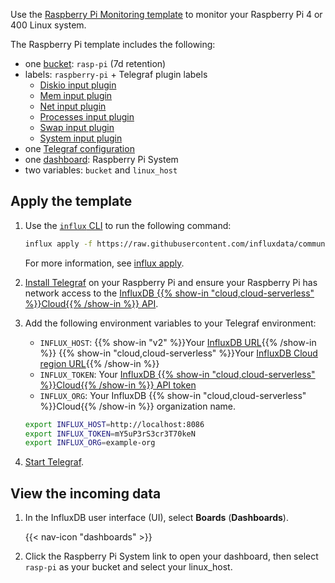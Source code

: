 
Use the [Raspberry Pi Monitoring template](https://github.com/influxdata/community-templates/tree/master/raspberry-pi)
to monitor your Raspberry Pi 4 or 400 Linux system.

The Raspberry Pi template includes the following:

- one [bucket](/influxdb/v2/reference/glossary/#bucket): `rasp-pi` (7d retention)
- labels: `raspberry-pi` + Telegraf plugin labels
  - [Diskio input plugin](/telegraf/v1/plugins//#diskio) 
  - [Mem input plugin](/telegraf/v1/plugins//#mem) 
  - [Net input plugin](/telegraf/v1/plugins//#net) 
  - [Processes input plugin](/telegraf/v1/plugins//#processes) 
  - [Swap input plugin](/telegraf/v1/plugins//#swap) 
  - [System input plugin](/telegraf/v1/plugins//#system) 
- one [Telegraf configuration](/influxdb/v2/tools/telegraf-configs/)
- one [dashboard](/influxdb/v2/reference/glossary/#dashboard): Raspberry Pi System
- two variables: `bucket` and `linux_host`

## Apply the template

1. Use the [`influx` CLI](/influxdb/v2/reference/cli/influx/) to run the following command:

    ```sh
    influx apply -f https://raw.githubusercontent.com/influxdata/community-templates/master/raspberry-pi/raspberry-pi-system.yml
    ```
    For more information, see [influx apply](/influxdb/v2/reference/cli/influx/apply/).
2.  [Install Telegraf](/telegraf/v1/introduction/installation/) on
    your Raspberry Pi and ensure your Raspberry Pi has network access to the
    [InfluxDB {{% show-in "cloud,cloud-serverless" %}}Cloud{{% /show-in %}} API](/influxdb/v2/reference/api/).
3. Add the following environment variables to your Telegraf environment:

    - `INFLUX_HOST`: {{% show-in "v2" %}}Your [InfluxDB URL](/influxdb/v2/reference/urls/){{% /show-in %}}
      {{% show-in "cloud,cloud-serverless" %}}Your [InfluxDB Cloud region URL](/influxdb/cloud/reference/regions/){{% /show-in %}}
    - `INFLUX_TOKEN`: Your [InfluxDB {{% show-in "cloud,cloud-serverless" %}}Cloud{{% /show-in %}} API token](/influxdb/v2/admin/tokens/)
    - `INFLUX_ORG`: Your InfluxDB {{% show-in "cloud,cloud-serverless" %}}Cloud{{% /show-in %}} organization name.
    
    ```sh
    export INFLUX_HOST=http://localhost:8086
    export INFLUX_TOKEN=mY5uP3rS3cr3T70keN
    export INFLUX_ORG=example-org
    ```

4. [Start Telegraf](/influxdb/v2/write-data/no-code/use-telegraf/auto-config/#start-telegraf).

## View the incoming data

1. In the InfluxDB user interface (UI), select **Boards** (**Dashboards**).

    {{< nav-icon "dashboards" >}}

2. Click the Raspberry Pi System link to open your dashboard, then select `rasp-pi`
as your bucket and select your linux_host. 
